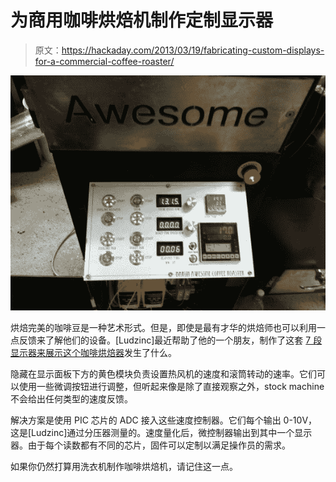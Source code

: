 # 为商用咖啡烘焙机制作定制显示器

> 原文：<https://hackaday.com/2013/03/19/fabricating-custom-displays-for-a-commercial-coffee-roaster/>

![custom-display-panel-for-a-coffee-roaster](img/71c82dac732617962dba0385d57e4d76.png)

烘焙完美的咖啡豆是一种艺术形式。但是，即使是最有才华的烘焙师也可以利用一点反馈来了解他们的设备。[Ludzinc]最近帮助了他的一个朋友，制作了这套 [7 段显示器来展示这个咖啡烘焙器](http://ludzinc.blogspot.com.au/2013/03/awesome-coffee.html)发生了什么。

隐藏在显示面板下方的黄色模块负责设置热风机的速度和滚筒转动的速率。它们可以使用一些微调按钮进行调整，但听起来像是除了直接观察之外，stock machine 不会给出任何类型的速度反馈。

解决方案是使用 PIC 芯片的 ADC 接入这些速度控制器。它们每个输出 0-10V，这是[Ludzinc]通过分压器测量的。速度量化后，微控制器输出到其中一个显示器。由于每个读数都有不同的芯片，固件可以定制以满足操作员的需求。

如果你仍然打算用洗衣机制作咖啡烘焙机，请记住这一点。
